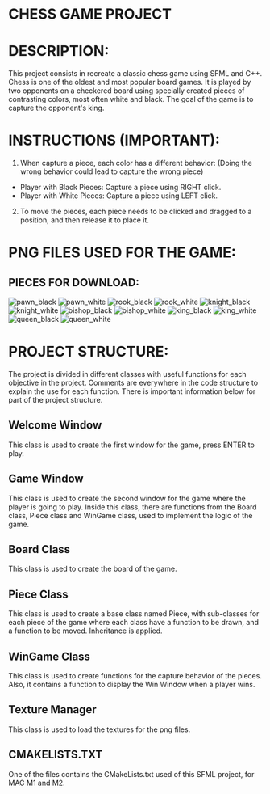 # CHESS GAME PROJECT

# DESCRIPTION:
This project consists in recreate a classic chess game using SFML and C++. Chess is one of the oldest and most popular board games. It is played by two opponents on a checkered board using specially created pieces of contrasting colors, most often white and black. The goal of the game is to capture the opponent's king.

# INSTRUCTIONS (IMPORTANT):
1) When capture a piece, each color has a different behavior: (Doing the wrong behavior could lead to capture the wrong piece)
- Player with Black Pieces: Capture a piece using RIGHT click.
- Player with White Pieces: Capture a piece using LEFT click.
2) To move the pieces, each piece needs to be clicked and dragged to a position, and then release it to place it.

# PNG FILES USED FOR THE GAME:
## PIECES FOR DOWNLOAD:
![pawn_black](https://github.com/juanpostiglione/Chess-Game/assets/128395993/163b578b-e4a2-4f13-97c0-89b3e9b83afd)
![pawn_white](https://github.com/juanpostiglione/Chess-Game/assets/128395993/55cf58c7-50b0-4c0e-97cd-7a7912dd0b7e)
![rook_black](https://github.com/juanpostiglione/Chess-Game/assets/128395993/dbebe6a1-1d2a-4125-8de2-341a5fae598f)
![rook_white](https://github.com/juanpostiglione/Chess-Game/assets/128395993/5dc0aaa8-7376-4e03-915b-9523ae686420)
![knight_black](https://github.com/juanpostiglione/Chess-Game/assets/128395993/62a169bd-5846-4419-8660-1c7d1bc0e611)
![knight_white](https://github.com/juanpostiglione/Chess-Game/assets/128395993/94257edd-f187-437f-9a94-4fd819fa46b7)
![bishop_black](https://github.com/juanpostiglione/Chess-Game/assets/128395993/a8821932-cdab-4310-b62b-7fd786c067e5)
![bishop_white](https://github.com/juanpostiglione/Chess-Game/assets/128395993/f7438bba-6ec0-49e8-84dc-eecf10367f58)
![king_black](https://github.com/juanpostiglione/Chess-Game/assets/128395993/d3a6aba2-e4b9-4595-8763-7e754dd2691f)
![king_white](https://github.com/juanpostiglione/Chess-Game/assets/128395993/5e2c5b61-c600-4715-a249-6bea8e29bda6)
![queen_black](https://github.com/juanpostiglione/Chess-Game/assets/128395993/21480464-aedb-46c6-91b8-cbaf97912025)
![queen_white](https://github.com/juanpostiglione/Chess-Game/assets/128395993/812dafc6-3dd8-4711-aa22-ccee3d855c48)

# PROJECT STRUCTURE:
The project is divided in different classes with useful functions for each objective in the project. Comments are everywhere in the code structure to explain the use for each function. There is important information below for part of the project structure.

## Welcome Window
This class is used to create the first window for the game, press ENTER to play.

## Game Window
This class is used to create the second window for the game where the player is going to play. Inside this class, there are functions from the Board class, Piece class and WinGame class, used to implement the logic of the game.

## Board Class
This class is used to create the board of the game.

## Piece Class
This class is used to create a base class named Piece, with sub-classes for each piece of the game where each class have a function to be drawn, and a function to be moved. Inheritance is applied.

## WinGame Class
This class is used to create functions for the capture behavior of the pieces. Also, it contains a function to display the Win Window when a player wins.

## Texture Manager
This class is used to load the textures for the png files.

## CMAKELISTS.TXT
One of the files contains the CMakeLists.txt used of this SFML project, for MAC M1 and M2.















